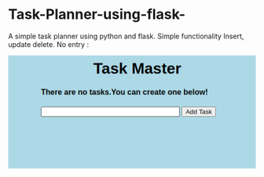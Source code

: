 # Task-Planner-using-flask-
A simple task planner using python and flask. Simple functionality Insert, update delete.
No entry :

![alt text](https://github.com/kelectro/Task-Planner-using-flask-/blob/main/intro.png )
